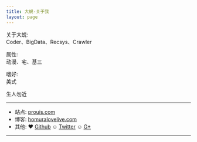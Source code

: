 ```yaml
---
title: 大蜕-关于我
layout: page
---
```


关于大蜕:  
Coder、BigData、Recsys、Crawler  

属性:  
动漫、宅、基三  

嗜好:  
美式  


生人勿近    

* * *

* 站点: [prouis.com](http://prouis.com)
* 博客: [homuralovelive.com](http://homuralovelive.com)
* 其他: ♥ [Github](http://github.com/sddtc) ☺ [Twitter](http://twitter.com/sddtc_) ☺ [G+](https://plus.google.com/u/0/112768245818888919813)

* * *
 
